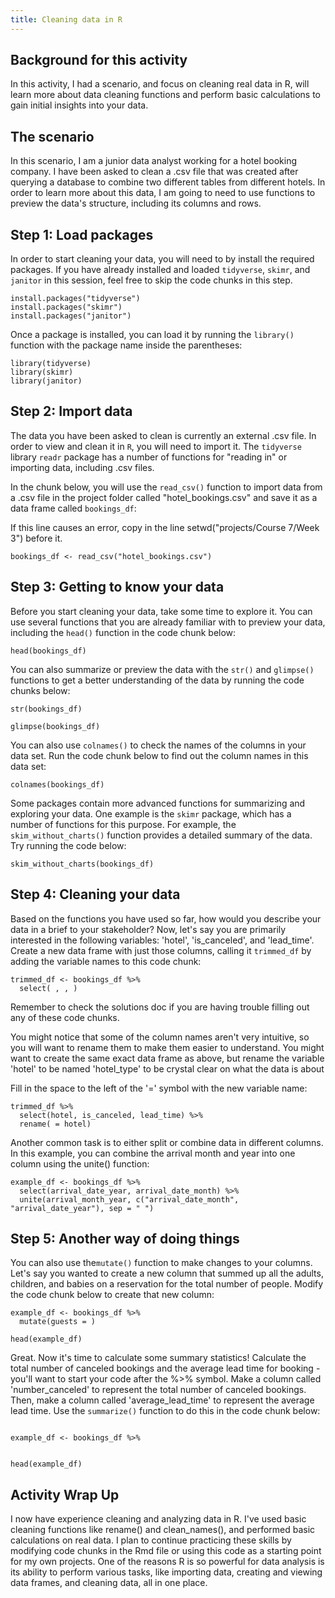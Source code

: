 ```yaml
---
title: Cleaning data in R
---
```

## Background for this activity
In this activity, I had a scenario, and focus on cleaning real data in R, will learn more about data cleaning functions and perform basic calculations to gain initial insights into your data.

## The scenario

In this scenario, I am a junior data analyst working for a hotel booking company. I have been asked to clean a .csv file that was created after querying a database to combine two different tables from different hotels. In order to learn more about this data, I am going to need to use functions to preview the data's structure, including its columns and rows.

## Step 1: Load packages

In order to start cleaning your data, you will need to  by install the required packages. If you have already installed and loaded `tidyverse`, `skimr`, and `janitor` in this session, feel free to skip the code chunks in this step.

```{r}
install.packages("tidyverse")
install.packages("skimr")
install.packages("janitor")
```

Once a package is installed, you can load it by running the `library()` function with the package name inside the parentheses:

```{r}
library(tidyverse)
library(skimr)
library(janitor)
```

## Step 2: Import data

The data you have been asked to clean is currently an external .csv file. In order to view and clean it in `R`, you will need to import it. The `tidyverse` library `readr` package has a number of functions for "reading in" or importing data, including .csv files. 

In the chunk below, you will use the `read_csv()` function to import data from a .csv file in the project folder called "hotel_bookings.csv" and save it as a data frame called `bookings_df`:

If this line causes an error, copy in the line setwd("projects/Course 7/Week 3") before it. 

```{r}
bookings_df <- read_csv("hotel_bookings.csv")
```

## Step 3: Getting to know your data

Before you start cleaning your data, take some time to explore it. You can use several functions that you are already familiar with to preview your data, including the `head()` function in the code chunk below:

```{r}
head(bookings_df)
```

You can also summarize or preview the data with the `str()` and `glimpse()` functions to get a better understanding of the data by running the code chunks below:

```{r}
str(bookings_df)
```

```{r}
glimpse(bookings_df)
```

You can also use `colnames()` to check the names of the columns in your data set. Run the code chunk below to find out the column names in this data set:

```{r}
colnames(bookings_df)
```

Some packages contain more advanced functions for summarizing and exploring your data. One example is the `skimr` package, which has a number of functions for this purpose. For example, the `skim_without_charts()` function provides a detailed summary of the data. Try running the code below:

```{r}
skim_without_charts(bookings_df)
```

## Step 4: Cleaning your data

Based on the functions you have used so far, how would you describe your data in a brief to your stakeholder? Now, let's say you are primarily interested in the following variables: 'hotel', 'is_canceled', and 'lead_time'. Create a new data frame with just those columns, calling it `trimmed_df` by adding the variable names to this code chunk:

```{r}
trimmed_df <- bookings_df %>% 
  select( , , )
```

Remember to check the solutions doc if you are having trouble filling out any of these code chunks. 

You might notice that some of the column names aren't very intuitive, so you will want to rename them to make them easier to understand. You might want to create the same exact data frame as above, but rename the variable 'hotel' to be named 'hotel_type' to be crystal clear on what the data is about

Fill in the space to the left of the '=' symbol with the new variable name:

```{r}
trimmed_df %>% 
  select(hotel, is_canceled, lead_time) %>% 
  rename( = hotel)
```

Another common task is to either split or combine data in different columns. In this example, you can combine the arrival month and year into one column using the unite() function:

```{r}
example_df <- bookings_df %>%
  select(arrival_date_year, arrival_date_month) %>% 
  unite(arrival_month_year, c("arrival_date_month", "arrival_date_year"), sep = " ")
```

## Step 5: Another way of doing things

You can also use the`mutate()` function to make changes to your columns. Let's say you wanted to create a new column that summed up all the adults, children, and babies on a reservation for the total number of people. Modify the code chunk below to create that new column:  

```{r}
example_df <- bookings_df %>%
  mutate(guests = )

head(example_df)
```

Great. Now it's time to calculate some summary statistics! Calculate the total number of canceled bookings and the average lead time for booking - you'll want to start your code after the %>% symbol. Make a column called 'number_canceled' to represent the total number of canceled bookings. Then, make a column called 'average_lead_time' to represent the average lead time. Use the `summarize()` function to do this in the code chunk below:

```{r}

example_df <- bookings_df %>%


head(example_df)
```
## Activity Wrap Up
I now have experience cleaning and analyzing data in R. I've used basic cleaning functions like rename() and clean_names(), and performed basic calculations on real data. I plan to continue practicing these skills by modifying code chunks in the Rmd file or using this code as a starting point for my own projects. One of the reasons R is so powerful for data analysis is its ability to perform various tasks, like importing data, creating and viewing data frames, and cleaning data, all in one place.
